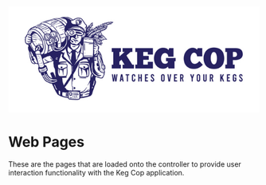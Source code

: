 [![Keg Cop Logo](https://github.com/lbussy/keg-cop/raw/master/logos/readmeheader.jpg "Keg Cop")](http://www.kegcop.com/)

# Web Pages

These are the pages that are loaded onto the controller to provide user interaction functionality with the Keg Cop application.
